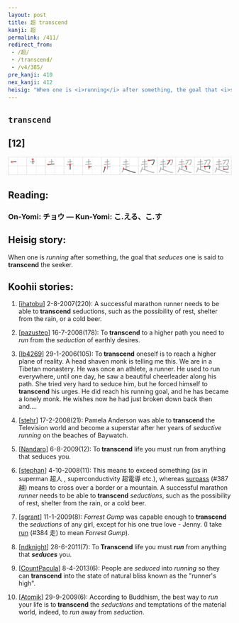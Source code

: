 ```yaml
---
layout: post
title: 超 transcend
kanji: 超
permalink: /411/
redirect_from:
 - /超/
 - /transcend/
 - /v4/385/
pre_kanji: 410
nex_kanji: 412
heisig: "When one is <i>running</i> after something, the goal that <i>seduces</i> one is said to <b>transcend</b> the seeker."
---
```


## `transcend`

## [12]

<div class="stroke"><img src="../images/E8B685.png" /></div>

## Reading:

### On-Yomi: チョウ &mdash; Kun-Yomi: こ.える、こ.す

## Heisig story:

When one is <i>running</i> after something, the goal that <i>seduces</i> one is said to <b>transcend</b> the seeker.

## Koohii stories:

1) [<a href="http://kanji.koohii.com/profile/ihatobu">ihatobu</a>] 2-8-2007(220): A successful marathon runner needs to be able to<strong> transcend</strong> seductions, such as the possibility of rest, shelter from the rain, or a cold beer.

2) [<a href="http://kanji.koohii.com/profile/pazustep">pazustep</a>] 16-7-2008(178): To<strong> transcend</strong> to a higher path you need to <em>run</em> from the <em>seduction</em> of earthly desires.

3) [<a href="http://kanji.koohii.com/profile/lb4269">lb4269</a>] 29-1-2006(105): To<strong> transcend</strong> oneself is to reach a higher plane of reality. A head shaven monk is telling me this. We are in a Tibetan monastery. He was once an athlete, a runner. He used to run everywhere, until one day, he saw a beautiful cheerleader along his path. She tried very hard to seduce him, but he forced himself to<strong> transcend</strong> his urges. He did reach his running goal, and he has became a lonely monk. He wishes now he had just broken down back then and....

4) [<a href="http://kanji.koohii.com/profile/stehr">stehr</a>] 17-2-2008(21): Pamela Anderson was able to<strong> transcend</strong> the Television world and become a superstar after her years of <em>seductive running</em> on the beaches of Baywatch.

5) [<a href="http://kanji.koohii.com/profile/Nandaro">Nandaro</a>] 6-8-2009(12): To<strong> transcend</strong> life you must run from anything that seduces you.

6) [<a href="http://kanji.koohii.com/profile/stephan">stephan</a>] 4-10-2008(11): This means to exceed something (as in superman 超人 , superconductivity 超電導 etc.), whereas <a href="../v4/387">surpass</a> (#387 越) means to cross over a border or a mountain. A successful marathon <em>runner</em> needs to be able to <strong>transcend</strong> <em>seductions</em>, such as the possibility of rest, shelter from the rain, or a cold beer.

7) [<a href="http://kanji.koohii.com/profile/sgrant">sgrant</a>] 11-1-2009(8): <em>Forrest Gump</em> was capable enough to <strong>transcend</strong> the <em>seductions</em> of any girl, except for his one true love - Jenny. (I take <a href="../v4/384">run</a> (#384 走) to mean <em>Forrest Gump</em>).

8) [<a href="http://kanji.koohii.com/profile/ndknight">ndknight</a>] 28-6-2011(7): To<strong> Transcend</strong> life you must <strong><em>run</em></strong> from anything that <strong><em>seduces</strong></em> you.

9) [<a href="http://kanji.koohii.com/profile/CountPacula">CountPacula</a>] 8-4-2013(6): People are <em>seduced</em> into <em>running</em> so they can<strong> transcend</strong> into the state of natural bliss known as the &quot;runner&#039;s high&quot;.

10) [<a href="http://kanji.koohii.com/profile/Atomik">Atomik</a>] 29-9-2009(6): According to Buddhism, the best way to <em>run</em> your life is to<strong> transcend</strong> the <em>seductions</em> and temptations of the material world, indeed, to <em>run</em> away from <em>seduction</em>.
